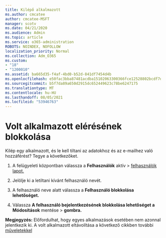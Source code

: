 ```yaml
---
title: Kilépő alkalmazott
ms.author: cmcatee
author: cmcatee-MSFT
manager: scotv
ms.date: 04/21/2020
ms.audience: Admin
ms.topic: article
ms.service: o365-administration
ROBOTS: NOINDEX, NOFOLLOW
localization_priority: Normal
ms.collection: Adm_O365
ms.custom:
- "18"
- "1200010"
ms.assetid: ba665d35-f4af-4bd0-b52d-841df7454d4b
ms.openlocfilehash: e50fac3bba87481acdba15102063300366fce12528802bcdf7d8cdf146807e3f
ms.sourcegitcommit: b5f7da89a650d2915dc652449623c78be6247175
ms.translationtype: MT
ms.contentlocale: hu-HU
ms.lasthandoff: 08/05/2021
ms.locfileid: "53946763"
---
```

# <a name="block-access-to-a-former-employee"></a>Volt alkalmazott elérésének blokkolása

Kilép egy alkalmazott, és le kell tiltani az adatokhoz és az e-mailhez való hozzáférést? Tegye a következőket.
  
1. A felügyeleti központban válassza a **Felhasználók** aktív \> [felhasználók lapot.](https://go.microsoft.com/fwlink/p/?linkid=834822)

2. Jelölje ki a letiltani kívánt felhasználó nevét.

3. A felhasználó neve alatt válassza a **Felhasználó blokkolása lehetőséget.**

4. Válassza **A felhasználó bejelentkezésének blokkolása lehetőséget a Módosítások** mentése \> **gombra.**

**Megjegyzés:** Előfordulhat, hogy egyes alkalmazások esetében nem azonnal jelentkezik ki. A volt alkalmazott eltávolítása a következő cikkben további [műveletekkel](https://docs.microsoft.com/microsoft-365/admin/add-users/remove-former-employee)